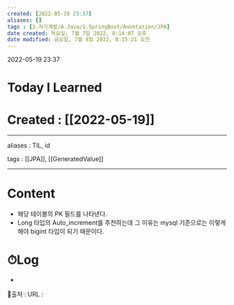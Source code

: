 ```yaml
---
created: [2022-05-19 23:37]
aliases: []
tags : [3.자기계발/A.Java/1.SpringBoot/Annotation/JPA]
date created: 목요일, 7월 7일 2022, 8:14:07 오후
date modified: 금요일, 7월 8일 2022, 8:15:21 오전
---
```

2022-05-19 23:37
# Today I Learned
# Created : [[2022-05-19]]
---
aliases : TIL, id

tags : [[JPA]], [[GeneratedValue]]

---

# Content
- 해당 테이블의 PK 필드를 나타낸다.
- Long 타입의 Auto_increment를 추천하는데 그 이유는 mysql 기준으로는 이렇게 해야 bigint 타입이 되기 때문이다.

# ⏱Log
-


📙출처 :
URL :